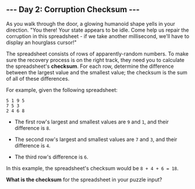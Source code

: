 ## --- Day 2: Corruption Checksum ---
As you walk through the door, a glowing humanoid shape yells in your direction. "You there! Your state appears to be idle. Come help us repair the corruption in this spreadsheet - if we take another millisecond, we'll have to display an hourglass cursor!"
 
The spreadsheet consists of rows of apparently-random numbers. To make sure the recovery process is on the right track, they need you to calculate the spreadsheet's **checksum**. For each row, determine the difference between the largest value and the smallest value; the checksum is the sum of all of these differences.
 
For example, given the following spreadsheet:
 

```
5 1 9 5
7 5 3
2 4 6 8
```

 
 
- The first row's largest and smallest values are `9` and `1`, and their difference is `8`.
 
- The second row's largest and smallest values are `7` and `3`, and their difference is `4`.
 
- The third row's difference is `6`.
 
 
In this example, the spreadsheet's checksum would be `8 + 4 + 6 = 18`.
 
**What is the checksum** for the spreadsheet in your puzzle input?
 